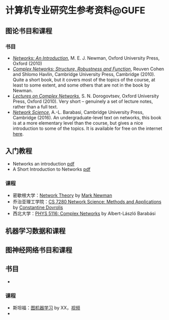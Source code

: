 # 计算机专业研究生参考资料@GUFE

## 图论书目和课程

### 书目

- [*Networks: An Introduction*](http://www.amazon.com/Networks-Introduction-Mark-Newman/dp/0199206651), M. E. J. Newman, Oxford University Press, Oxford (2010)
- [*Complex Networks: Structure, Robustness and Function*](http://www.amazon.com/Complex-Networks-Structure-Robustness-Function/dp/0521841569), Reuven Cohen and Shlomo Havlin, Cambridge University Press, Cambridge (2010). Quite a short book, but it covers most of the topics of the course, at least to some extent, and some others that are not in the book by Newman.
- [*Lectures on Complex Networks*](http://www.amazon.com/Lectures-Complex-Networks-Oxford-Physics/dp/0199548935), S. N. Dorogovtsev, Oxford University Press, Oxford (2010). Very short – genuinely a set of lecture notes, rather than a full text.
- [*Network Science*](https://www.amazon.com/Network-Science-Albert-László-Barabási/dp/1107076269), A.-L. Barabasi, Cambridge University Press, Cambridge (2016). An undergraduate-level text on networks, this book is at a more elementary level than the course, but gives a nice introduction to some of the topics. It is available for free on the internet [here](http://barabasi.com/networksciencebook/).

## 入门教程

- Networks an introduction [pdf](https://www.psi.ir/theme2files/psi/fakhteh/fakhteh1.pdf)
- A Short Introduction to Networks [pdf](http://tuvalu.santafe.edu/~aaronc/slides/Clauset_2015_SFI_Networks_ShortCourse.pdf)

### 课程

- 密歇根大学：[Network Theory](http://www-personal.umich.edu/~mejn/courses/2017/cscs535/index.html) by [Mark Newman](http://www-personal.umich.edu/~mejn/)
- 乔治亚理工学院：[CS 7280 Network Science: Methods and Applications](https://www.cc.gatech.edu/~dovrolis/Courses/NetSci/) by [Constantine Dovrolis](http://www.cc.gatech.edu/~dovrolis)
- 西北大学：[PHYS 5116: Complex Networks](https://www.barabasilab.com/course) by Albert-László Barabási

## 机器学习数据和课程



## 图神经网络书目和课程

## 书目

- 

### 课程

-  斯坦福：[图机器学习](http://web.stanford.edu/class/cs224w/) by XX，[视频](https://www.bilibili.com/video/BV1me411x7Rm)
- 